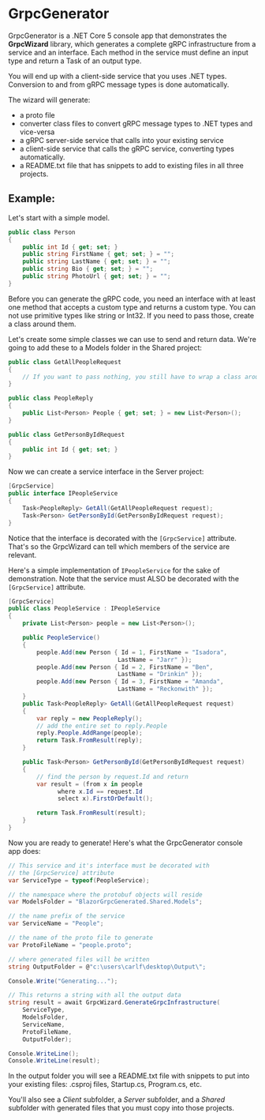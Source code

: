 # GrpcGenerator

GrpcGenerator is a .NET Core 5 console app that demonstrates the **GrpcWizard** library, which generates a complete gRPC infrastructure from a service and an interface. Each method in the service must define an input type and return a Task of an output type. 

You will end up with a client-side service that you uses .NET types.
Conversion to and from gRPC message types is done automatically.

The wizard will generate:

- a proto file
- converter class files to convert gRPC message types to .NET types and vice-versa
- a gRPC server-side service that calls into your existing service 
- a client-side service that calls the gRPC service, converting types automatically.
- a README.txt file that has snippets to add to existing files in all three projects.

## Example:

Let's start with a simple model.

```c#
public class Person
{
    public int Id { get; set; }
    public string FirstName { get; set; } = "";
    public string LastName { get; set; } = "";
    public string Bio { get; set; } = "";
    public string PhotoUrl { get; set; } = "";
}
```

Before you can generate the gRPC code, you need an interface with at least one method that accepts a custom type and returns a custom type. You can not use primitive types like string or Int32. If you need to pass those, create a class around them.

Let's create some simple classes we can use to send and return data. We're going to add these to a Models folder in the Shared project:

```c#
public class GetAllPeopleRequest
{
	// If you want to pass nothing, you still have to wrap a class around it.
}
```

```c#
public class PeopleReply
{
	public List<Person> People { get; set; } = new List<Person>();
}
```

```c#
public class GetPersonByIdRequest
{
	public int Id { get; set; }
}
```

Now we can create a service interface in the Server project:

```c#
[GrpcService]
public interface IPeopleService
{
	Task<PeopleReply> GetAll(GetAllPeopleRequest request);
	Task<Person> GetPersonById(GetPersonByIdRequest request);
}
```

Notice that the interface is decorated with the `[GrpcService]` attribute. That's so the GrpcWizard can tell which members of the service are relevant.

Here's a simple implementation of `IPeopleService` for the sake of demonstration. Note that the service must ALSO be decorated with the `[GrpcService]` attribute.

```c#
[GrpcService]
public class PeopleService : IPeopleService
{
	private List<Person> people = new List<Person>();

	public PeopleService()
	{
	    people.Add(new Person { Id = 1, FirstName = "Isadora", 
                               LastName = "Jarr" });
	    people.Add(new Person { Id = 2, FirstName = "Ben", 
                               LastName = "Drinkin" });
	    people.Add(new Person { Id = 3, FirstName = "Amanda", 
                               LastName = "Reckonwith" });
	}
	public Task<PeopleReply> GetAll(GetAllPeopleRequest request)
	{
	    var reply = new PeopleReply();
	    // add the entire set to reply.People
	    reply.People.AddRange(people);
	    return Task.FromResult(reply);
	}

	public Task<Person> GetPersonById(GetPersonByIdRequest request)
	{
	    // find the person by request.Id and return
	    var result = (from x in people
			  where x.Id == request.Id
			  select x).FirstOrDefault();

	    return Task.FromResult(result);
	}
}
```

Now you are ready to generate! Here's what the GrpcGenerator console app does:

```c#
// This service and it's interface must be decorated with 
// the [GrpcService] attribute
var ServiceType = typeof(PeopleService);

// the namespace where the protobuf objects will reside
var ModelsFolder = "BlazorGrpcGenerated.Shared.Models";

// the name prefix of the service
var ServiceName = "People";

// the name of the proto file to generate
var ProtoFileName = "people.proto";

// where generated files will be written
string OutputFolder = @"c:\users\carlf\desktop\Output\";

Console.Write("Generating...");

// This returns a string with all the output data
string result = await GrpcWizard.GenerateGrpcInfrastructure(
	ServiceType,
	ModelsFolder,
	ServiceName,
	ProtoFileName,
	OutputFolder);

Console.WriteLine();
Console.WriteLine(result);
```



In the output folder you will see a README.txt file with snippets to put into your existing files: .csproj files, Startup.cs, Program.cs, etc.

You'll also see a *Client* subfolder, a *Server* subfolder, and a *Shared* subfolder with generated files that you must copy into those projects.

